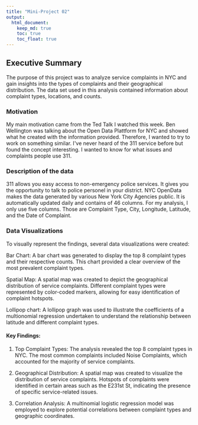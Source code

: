 ```yaml
---
title: "Mini-Project 02"
output: 
  html_document:
    keep_md: true
    toc: true
    toc_float: true
---
```


## Executive Summary

The purpose of this project was to analyze service complaints in NYC and gain insights into the types of complaints and their geographical distribution. The data set used in this analysis contained information about complaint types, locations, and counts.

### Motivation

My main motivation came from the Ted Talk I watched this week. Ben Wellington was talking about the Open Data Plattform for NYC and showed what he created with the information provided. Therefore, I wanted to try to work on something similar. I've never heard of the 311 service before but found the concept interesting. I wanted to know for what issues and complaints people use 311.


### Description of the data

311 allows you easy access to non-emergency police services. It gives you the opportunity to talk to police personel in your district. NYC OpenData makes the data generated by various New York City Agencies public. It is automatically updated daily and contains of 46 columns. For my analysis, I only use five columns. Those are Complaint Type, City, Longitude, Latitude, and the Date of Complaint. 

### Data Visualizations

To visually represent the findings, several data visualizations were created:

Bar Chart: A bar chart was generated to display the top 8 complaint types and their respective counts. This chart provided a clear overview of the most prevalent complaint types.

Spatial Map: A spatial map was created to depict the geographical distribution of service complaints. Different complaint types were represented by color-coded markers, allowing for easy identification of complaint hotspots.

Lollipop chart: A lollipop graph was used to illustrate the coefficients of a multionomial regression undertaken to understand the relationship between latitude and different complaint types.

#### Key Findings:

1. Top Complaint Types: The analysis revealed the top 8 complaint types in NYC. The most common complaints included Noise Complaints, which accounted for the majority of service complaints.

2. Geographical Distribution: A spatial map was created to visualize the distribution of service complaints. Hotspots of complaints were identified in certain areas such as the E231st St, indicating the presence of specific service-related issues.

3. Correlation Analysis: A multinomial logistic regression model was employed to explore potential correlations between complaint types and geographic coordinates. 
